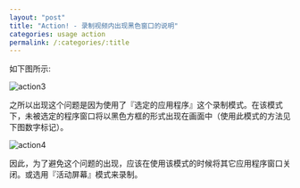 ```yaml
---
layout: "post"
title: "Action! - 录制视频内出现黑色窗口的说明"
categories: usage action
permalink: /:categories/:title
---
```


如下图所示:

![action3](https://i.imgur.com/PCykYpi.png)


之所以出现这个问题是因为使用了『选定的应用程序』这个录制模式。在该模式下，未被选定的程序窗口将以黑色方框的形式出现在画面中（使用此模式的方法见下图数字标记）。

![action4](https://i.imgur.com/zAmcTEb.png)

因此，为了避免这个问题的出现，应该在使用该模式的时候将其它应用程序窗口关闭。或选用『活动屏幕』模式来录制。
